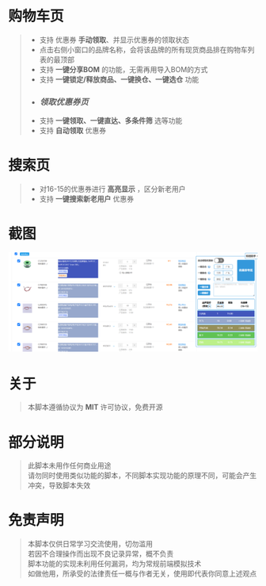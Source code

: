 
# 购物车页

> - 支持 优惠券 __手动领取__、并显示优惠券的领取状态
> - 点击右侧小窗口的品牌名称，会将该品牌的所有现货商品排在购物车列表的最顶部
> - 支持 __一键分享BOM__ 的功能，无需再用导入BOM的方式
> - 支持 __一键锁定/释放商品、一键换仓、一键选仓__ 功能
> - ### _领取优惠券页_
> - 支持 __一键领取、一键直达、多条件筛__ 选等功能
> - 支持 __自动领取__ 优惠券


# 搜索页

> - 对16-15的优惠券进行 __高亮显示__ ，区分新老用户
> - 支持 __一键搜索新老用户__ 优惠券

# 截图

![1713492870258](/assets/1713492870258.jpg)

# 关于

> 本脚本遵循协议为 __MIT__ 许可协议，免费开源

# 部分说明

>此脚本未用作任何商业用途  
>请勿同时使用类似功能的脚本，不同脚本实现功能的原理不同，可能会产生冲突，导致脚本失效  

# 免责声明

>本脚本仅供日常学习交流使用，切勿滥用  
>若因不合理操作而出现不良记录异常，概不负责  
>脚本功能的实现未利用任何漏洞，均为常规前端模拟技术  
>如做他用，所承受的法律责任一概与作者无关，使用即代表你同意上述观点
